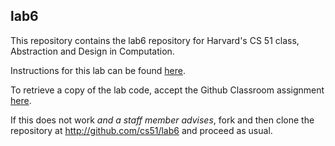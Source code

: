 
## lab6




This repository contains the lab6 repository for Harvard's
CS 51 class, Abstraction and Design in Computation.

Instructions for this lab can be found
[here](http://cs51.io/labs/lab6).

To retrieve a copy of the lab code, accept the Github Classroom
assignment [here](http://url.cs51.io/lab6).

If this does not work _and a staff member advises_, fork and then
clone the repository at 
<http://github.com/cs51/lab6> and proceed as usual.

